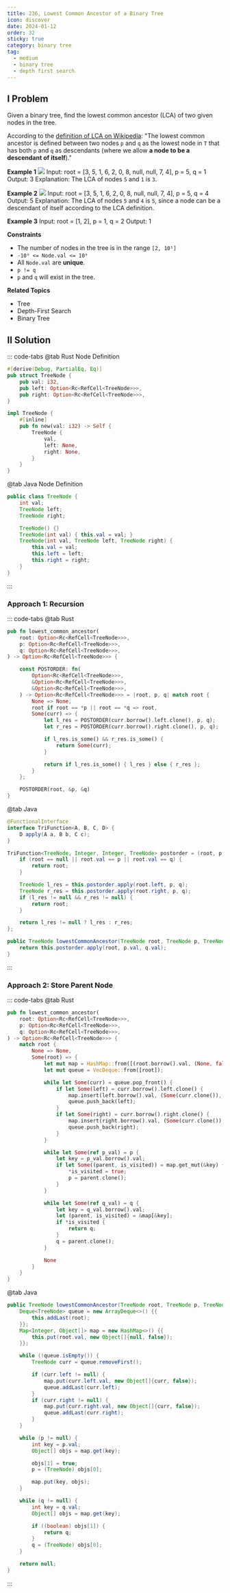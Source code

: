 ```yaml
---
title: 236, Lowest Common Ancestor of a Binary Tree
icon: discover
date: 2024-01-12
order: 32
sticky: true
category: binary tree
tag: 
  - medium
  - binary tree
  - depth first search
---
```


## I Problem
Given a binary tree, find the lowest common ancestor (LCA) of two given nodes in the tree.

According to the [definition of LCA on Wikipedia][LCA]: "The lowest common ancestor is defined between two nodes `p` and `q` as the lowest node in `T` that has both `p` and `q` as descendants (where we allow **a node to be a descendant of itself**)."

**Example 1**
![](../../../../assets/leetcode/LCA_of_binary_tree_236.png)
Input: root = [3, 5, 1, 6, 2, 0, 8, null, null, 7, 4], p = 5, q = 1
Output: 3
Explanation: The LCA of nodes `5` and `1` is `3`.

**Example 2**
![](../../../../assets/leetcode/LCA_of_binary_tree_236.png)
Input: root = [3, 5, 1, 6, 2, 0, 8, null, null, 7, 4], p = 5, q = 4
Output: 5
Explanation: The LCA of nodes `5` and `4` is `5`, since a node can be a descendant of itself according to the LCA definition.

**Example 3**
Input: root = [1, 2], p = 1, q = 2
Output: 1

**Constraints**
- The number of nodes in the tree is in the range `[2, 10⁵]`
- `-10⁹ <= Node.val <= 10⁹`
- All `Node.val` are **unique**.
- `p != q`
- `p` and `q` will exist in the tree.

**Related Topics**
- Tree
- Depth-First Search
- Binary Tree


[LCA]: https://en.wikipedia.org/wiki/Lowest_common_ancestor


## II Solution
::: code-tabs
@tab Rust Node Definition
```rust
#[derive(Debug, PartialEq, Eq)]
pub struct TreeNode {
    pub val: i32,
    pub left: Option<Rc<RefCell<TreeNode>>>,
    pub right: Option<Rc<RefCell<TreeNode>>>,
}

impl TreeNode {
    #[inline]
    pub fn new(val: i32) -> Self {
        TreeNode {
            val,
            left: None,
            right: None,
        }
    }
}
```

@tab Java Node Definition
```java
public class TreeNode {
    int val;
    TreeNode left;
    TreeNode right;

    TreeNode() {}
    TreeNode(int val) { this.val = val; }
    TreeNode(int val, TreeNode left, TreeNode right) {
        this.val = val;
        this.left = left;
        this.right = right;
    }
}
```
:::

### Approach 1: Recursion
::: code-tabs
@tab Rust
```rust
pub fn lowest_common_ancestor(
    root: Option<Rc<RefCell<TreeNode>>>,
    p: Option<Rc<RefCell<TreeNode>>>,
    q: Option<Rc<RefCell<TreeNode>>>,
) -> Option<Rc<RefCell<TreeNode>>> {

    const POSTORDER: fn(
        Option<Rc<RefCell<TreeNode>>>,
        &Option<Rc<RefCell<TreeNode>>>,
        &Option<Rc<RefCell<TreeNode>>>,
    ) -> Option<Rc<RefCell<TreeNode>>> = |root, p, q| match root {
        None => None,
        root if root == *p || root == *q => root,
        Some(curr) => {
            let l_res = POSTORDER(curr.borrow().left.clone(), p, q);
            let r_res = POSTORDER(curr.borrow().right.clone(), p, q);

            if l_res.is_some() && r_res.is_some() {
                return Some(curr);
            }

            return if l_res.is_some() { l_res } else { r_res };
        }
    };

    POSTORDER(root, &p, &q)
}
```

@tab Java
```java
@FunctionalInterface
interface TriFunction<A, B, C, D> {
    D apply(A a, B b, C c);
}

TriFunction<TreeNode, Integer, Integer, TreeNode> postorder = (root, p, q) -> {
    if (root == null || root.val == p || root.val == q) {
        return root;
    }

    TreeNode l_res = this.postorder.apply(root.left, p, q);
    TreeNode r_res = this.postorder.apply(root.right, p, q);
    if (l_res != null && r_res != null) {
        return root;
    }

    return l_res != null ? l_res : r_res;
};

public TreeNode lowestCommonAncestor(TreeNode root, TreeNode p, TreeNode q) {
    return this.postorder.apply(root, p.val, q.val);
}
```
:::

### Approach 2: Store Parent Node
::: code-tabs
@tab Rust
```rust
pub fn lowest_common_ancestor(
    root: Option<Rc<RefCell<TreeNode>>>,
    p: Option<Rc<RefCell<TreeNode>>>,
    q: Option<Rc<RefCell<TreeNode>>>,
) -> Option<Rc<RefCell<TreeNode>>> {
    match root {
        None => None,
        Some(root) => {
            let mut map = HashMap::from([(root.borrow().val, (None, false))]);
            let mut queue = VecDeque::from([root]);

            while let Some(curr) = queue.pop_front() {
                if let Some(left) = curr.borrow().left.clone() {
                    map.insert(left.borrow().val, (Some(curr.clone()), false));
                    queue.push_back(left);
                }
                if let Some(right) = curr.borrow().right.clone() {
                    map.insert(right.borrow().val, (Some(curr.clone()), false));
                    queue.push_back(right);
                }
            }

            while let Some(ref p_val) = p {
                let key = p_val.borrow().val;
                if let Some((parent, is_visited)) = map.get_mut(&key) {
                    *is_visited = true;
                    p = parent.clone();
                }
            }

            while let Some(ref q_val) = q {
                let key = q_val.borrow().val;
                let (parent, is_visited) = &map[&key];
                if *is_visited {
                    return q;
                }
                q = parent.clone();
            }

            None
        }
    }
}
```

@tab Java
```java
public TreeNode lowestCommonAncestor(TreeNode root, TreeNode p, TreeNode q) {
    Deque<TreeNode> queue = new ArrayDeque<>() {{
        this.addLast(root);
    }};
    Map<Integer, Object[]> map = new HashMap<>() {{
        this.put(root.val, new Object[]{null, false});
    }};

    while (!queue.isEmpty()) {
        TreeNode curr = queue.removeFirst();

        if (curr.left != null) {
            map.put(curr.left.val, new Object[]{curr, false});
            queue.addLast(curr.left);
        }
        if (curr.right != null) {
            map.put(curr.right.val, new Object[]{curr, false});
            queue.addLast(curr.right);
        }
    }

    while (p != null) {
        int key = p.val;
        Object[] objs = map.get(key);

        objs[1] = true;
        p = (TreeNode) objs[0];

        map.put(key, objs);
    }

    while (q != null) {
        int key = q.val;
        Object[] objs = map.get(key);

        if ((boolean) objs[1]) {
            return q;
        }
        q = (TreeNode) objs[0];
    }

    return null;
}
```
:::
